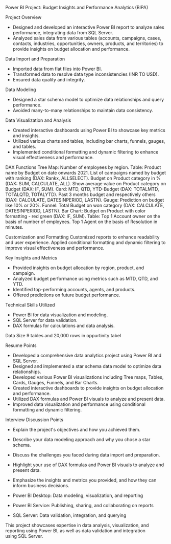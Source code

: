 Power BI Project: Budget Insights and Performance Analytics (BIPA)

Project Overview
- Designed and developed an interactive Power BI report to analyze sales performance, integrating data from SQL Server.
- Analyzed sales data from various tables (accounts, campaigns, cases, contacts, industries, opportunities, owners, products, and territories) to provide insights on budget allocation and performance.

Data Import and Preparation
- Imported data from flat files into Power BI.
- Transformed data to resolve data type inconsistencies (INR TO USD).
- Ensured data quality and integrity.

Data Modeling
- Designed a star schema model to optimize data relationships and query performance.
- Avoided many-to-many relationships to maintain data consistency.

Data Visualization and Analysis
- Created interactive dashboards using Power BI to showcase key metrics and insights.
- Utilized various charts and tables, including bar charts, funnels, gauges, and tables.
- Implemented conditional formatting and dynamic filtering to enhance visual effectiveness and performance.

DAX Functions
Tree Map: Number of employees by region.
Table:
Product name by Budget on date onwards 2021.
List of campaigns named by budget with ranking (DAX: Rankx, ALLSELECT).
Budget on Product category in % (DAX: SUM, CALCULATE, ALL).
Show average value on Product category on Budget (DAX: IF, SUM).
Card:
MTD, QTD, YTD-Budget (DAX: TOTALMTD, TOTALQTD, TOTALYTD).
Past 3 months budget and respectively others (DAX: CALCULATE, DATESINPERIOD, LASTN).
Gauge: Prediction on budget like 10% or 20%.
Funnel: Total Budget on won category (DAX: CALCULATE, DATESINPERIOD, LASTN).
Bar Chart: Budget on Product with color formatting - red green (DAX: IF, SUM).
Table:
Top 1 Account owner on the basis of number of employees.
Top 1 Agent on the basis of Resolution in minutes.

Customization and Formatting
Customized reports to enhance readability and user experience.
Applied conditional formatting and dynamic filtering to improve visual effectiveness and performance.

Key Insights and Metrics
- Provided insights on budget allocation by region, product, and campaign.
- Analyzed budget performance using metrics such as MTD, QTD, and YTD.
- Identified top-performing accounts, agents, and products.
- Offered predictions on future budget performance.

Technical Skills Utilized
- Power BI for data visualization and modeling.
- SQL Server for data validation.
- DAX formulas for calculations and data analysis.

Data Size 
9 tables and 20,000 rows in oppurtinity tabel 

Resume Points
- Developed a comprehensive data analytics project using Power BI and SQL Server.
- Designed and implemented a star schema data model to optimize data relationships.
- Developed various Power BI visualizations including Tree maps, Tables, Cards, Gauges, 
  Funnels, and Bar Charts.
- Created interactive dashboards to provide insights on budget allocation and performance.
- Utilized DAX formulas and Power BI visuals to analyze and present data.
- Improved data visualization and performance using conditional formatting and dynamic filtering.

Interview Discussion Points
- Explain the project's objectives and how you achieved them.
- Describe your data modeling approach and why you chose a star schema.
- Discuss the challenges you faced during data import and preparation.
- Highlight your use of DAX formulas and Power BI visuals to analyze and present data.
- Emphasize the insights and metrics you provided, and how they can inform business decisions.

- Power BI Desktop: Data modeling, visualization, and reporting
- Power BI Service: Publishing, sharing, and collaborating on reports
- SQL Server: Data validation, integration, and querying

This project showcases expertise in data analysis, visualization, and reporting using Power BI, as well as data validation and integration using SQL Server.
